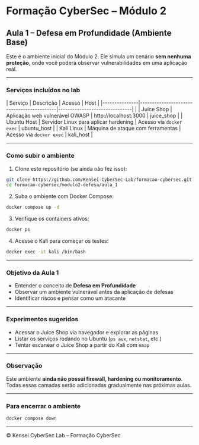 
# Formação CyberSec – Módulo 2

## Aula 1 – Defesa em Profundidade (Ambiente Base)

Este é o ambiente inicial do Módulo 2. Ele simula um cenário **sem nenhuma proteção**, onde você poderá observar vulnerabilidades em uma aplicação real.

---

### Serviços incluídos no lab

| Serviço       | Descrição                                 | Acesso                        | Host                        |
|---------------|-------------------------------------------|-------------------------------|                             |
| Juice Shop    | Aplicação web vulnerável OWASP            | http://localhost:3000         | juice_shop                  |
| Ubuntu Host   | Servidor Linux para aplicar hardening     | Acesso via `docker exec`      | ubuntu_host                 |
| Kali Linux    | Máquina de ataque com ferramentas         | Acesso via `docker exec`      | kali_host                   |

---

### Como subir o ambiente

1. Clone este repositório (se ainda não fez isso):

```bash
git clone https://github.com/Kensei-CyberSec-Lab/formacao-cybersec.git
cd formacao-cybersec/modulo2-defesa/aula_1
```

2. Suba o ambiente com Docker Compose:

```bash
docker compose up -d
```

3. Verifique os containers ativos:

```bash
docker ps
```

4. Acesse o Kali para começar os testes:

```bash
docker exec -it kali /bin/bash
```

---

### Objetivo da Aula 1

- Entender o conceito de **Defesa em Profundidade**
- Observar um ambiente vulnerável antes da aplicação de defesas
- Identificar riscos e pensar como um atacante

---

### Experimentos sugeridos

- Acessar o Juice Shop via navegador e explorar as páginas
- Listar os serviços rodando no Ubuntu (`ps aux`, `netstat`, etc.)
- Tentar escanear o Juice Shop a partir do Kali com `nmap`

---

### Observação

Este ambiente **ainda não possui firewall, hardening ou monitoramento**. Todas essas camadas serão adicionadas gradualmente nas próximas aulas.

---

### Para encerrar o ambiente

```bash
docker compose down
```

---

© Kensei CyberSec Lab – Formação CyberSec
